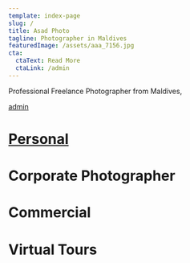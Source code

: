 ```yaml
---
template: index-page
slug: /
title: Asad Photo
tagline: Photographer in Maldives
featuredImage: /assets/aaa_7156.jpg
cta:
  ctaText: Read More
  ctaLink: /admin
---
```

Professional Freelance Photographer from Maldives,

[a﻿dmin](https://1.asad.photo/admin/)

# [Personal](https://1.asad.photo/admin/)

# Corporate Photographer

# Commercial

# Virtual Tours
